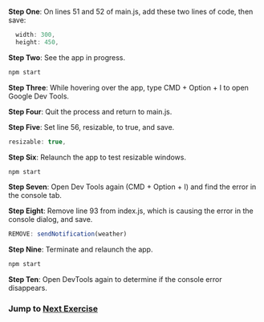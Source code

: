 **Step One**: On lines 51 and 52 of main.js, add these two lines of code, then save:
```js
  width: 300,
  height: 450,
```
**Step Two**: See the app in progress.
```sh
npm start
```
**Step Three**: While hovering over the app, type CMD + Option + I to open Google Dev Tools.

**Step Four**: Quit the process and return to main.js.

**Step Five**: Set line 56, resizable, to true, and save.
```js
resizable: true,
```
**Step Six**: Relaunch the app to test resizable windows.
```sh
npm start
```
**Step Seven**: Open Dev Tools again (CMD + Option + I) and find the error in the console tab.

**Step Eight**: Remove line 93 from index.js, which is causing the error in the console dialog, and save.
```js
REMOVE: sendNotification(weather)
```
**Step Nine**: Terminate and relaunch the app.
```sh
npm start
```
**Step Ten**: Open DevTools again to determine if the console error disappears.

### Jump to [Next Exercise](4-refactoring.md)
